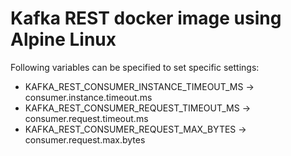 # Kafka REST docker image using Alpine Linux

Following variables can be specified to set specific settings:

 - KAFKA_REST_CONSUMER_INSTANCE_TIMEOUT_MS -> consumer.instance.timeout.ms
 - KAFKA_REST_CONSUMER_REQUEST_TIMEOUT_MS -> consumer.request.timeout.ms
 - KAFKA_REST_CONSUMER_REQUEST_MAX_BYTES -> consumer.request.max.bytes
 
